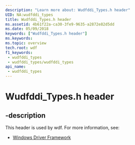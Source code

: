 ```yaml
---
description: "Learn more about: Wudfddi_Types.h header"
UID: NA:wudfddi_types
title: Wudfddi_Types.h header
ms.assetid: 4b61f22a-ca30-3fe9-9635-a2872e82d5dd
ms.date: 05/09/2018
keywords: ["Wudfddi_Types.h header"]
ms.keywords: 
ms.topic: overview
tech.root: wdf
f1_keywords:
 - wudfddi_types
 - wudfddi_types/wudfddi_types
api_name:
 - wudfddi_types
---
```


# Wudfddi_Types.h header


## -description

This header is used by wdf. For more information, see:

- [Windows Driver Framework](../_wdf/index.md)


